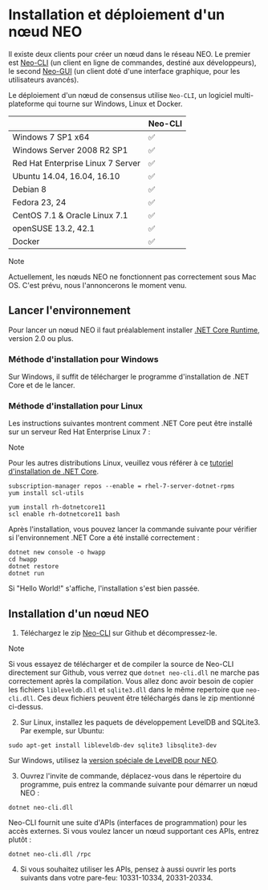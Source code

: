 # Installation et déploiement d'un nœud NEO

Il existe deux clients pour créer un nœud dans le réseau NEO. Le premier est [Neo-CLI](https://github.com/neo-project/neo-cli/releases) (un client en ligne de commandes, destiné aux développeurs), le second [Neo-GUI](https://github.com/neo-project/neo-gui/releases) (un client doté d'une interface graphique, pour les utilisateurs avancés).

Le déploiement d'un nœud de consensus utilise `Neo-CLI`, un logiciel multi-plateforme qui tourne sur Windows, Linux et Docker.

|                                   | Neo-CLI |
| --------------------------------- | ----------------- |
| Windows 7 SP1 x64                 | ✅                 |
| Windows Server 2008 R2 SP1        | ✅                 |
| Red Hat Enterprise Linux 7 Server | ✅                 |
| Ubuntu 14.04, 16.04, 16.10        | ✅                 |
| Debian 8                          | ✅                 |
| Fedora 23, 24                     | ✅                 |
| CentOS 7.1 & Oracle Linux 7.1     | ✅                 |
| openSUSE 13.2, 42.1               | ✅                 |
| Docker                            | ✅                 |

> [!Note]
> Actuellement, les nœuds NEO ne fonctionnent pas correctement sous Mac OS. C'est prévu, nous l'annoncerons le moment venu.

## Lancer l'environnement

Pour lancer un nœud NEO il faut préalablement installer [.NET Core Runtime](https://www.microsoft.com/net/download/core#/runtime), version 2.0 ou plus.

### Méthode d'installation pour Windows

Sur Windows, il suffit de télécharger le programme d'installation de .NET Core et de le lancer.

### Méthode d'installation pour Linux

Les instructions suivantes montrent comment .NET Core peut être installé sur un serveur Red Hat Enterprise Linux 7 :

> [!Note]
> Pour les autres distributions Linux, veuillez vous référer à ce [tutoriel d'installation de .NET Core](https://www.snetnet/core#linuxredhat).

```
subscription-manager repos --enable = rhel-7-server-dotnet-rpms
yum install scl-utils
```

```
yum install rh-dotnetcore11
scl enable rh-dotnetcore11 bash
```

Après l'installation, vous pouvez lancer la commande suivante pour vérifier si l'environnement .NET Core a été installé correctement :

```
dotnet new console -o hwapp
cd hwapp
dotnet restore
dotnet run
```

Si "Hello World!" s'affiche, l'installation s'est bien passée.

## Installation d'un nœud NEO

1. Téléchargez le zip [Neo-CLI](https://github.com/neo-project/neo-cli/releases) sur Github et décompressez-le.

> [!Note]
> Si vous essayez de télécharger et de compiler la source de Neo-CLI directement sur Github, vous verrez que `dotnet neo-cli.dll` ne marche pas correctement après la compilation. Vous allez donc avoir besoin de copier les fichiers `libleveldb.dll` et `sqlite3.dll` dans le même repertoire que `neo-cli.dll`. Ces deux fichiers peuvent être téléchargés dans le zip mentionné ci-dessus.

2. Sur Linux, installez les paquets de développement LevelDB and SQLite3. Par exemple, sur Ubuntu:

```
sudo apt-get install libleveldb-dev sqlite3 libsqlite3-dev
```

Sur Windows, utilisez la [version spéciale de LevelDB pour NEO](https://github.com/neo-project/leveldb).

3. Ouvrez l'invite de commande, déplacez-vous dans le répertoire du programme, puis entrez la commande suivante pour démarrer un nœud NEO :

```
dotnet neo-cli.dll
```

Neo-CLI fournit une suite d'APIs (interfaces de programmation) pour les accès externes. Si vous voulez lancer un nœud supportant ces APIs, entrez plutôt :

```
dotnet neo-cli.dll /rpc
```

4. Si vous souhaitez utiliser les APIs, pensez à aussi ouvrir les ports suivants dans votre pare-feu: 10331-10334, 20331-20334.
